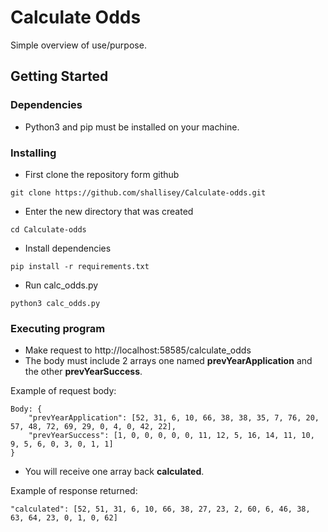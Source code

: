 # Calculate Odds

Simple overview of use/purpose.

<!-- ## Description

An in-depth paragraph about your project and overview of use. -->

## Getting Started

### Dependencies

* Python3 and pip must be installed on your machine.


### Installing

* First clone the repository form github
```
git clone https://github.com/shallisey/Calculate-odds.git
```

* Enter the new directory that was created
```
cd Calculate-odds
```

* Install dependencies
```
pip install -r requirements.txt
```

* Run calc_odds.py
```
python3 calc_odds.py
```


### Executing program

* Make request to http://localhost:58585/calculate_odds
* The body must include 2 arrays one named **prevYearApplication** and the other **prevYearSuccess**.

Example of request body:
```
Body: {
    "prevYearApplication": [52, 31, 6, 10, 66, 38, 38, 35, 7, 76, 20, 57, 48, 72, 69, 29, 0, 4, 0, 42, 22],
    "prevYearSuccess": [1, 0, 0, 0, 0, 0, 11, 12, 5, 16, 14, 11, 10, 9, 5, 6, 0, 3, 0, 1, 1]
}
```

* You will receive one array back **calculated**.

Example of response returned:
```
"calculated": [52, 51, 31, 6, 10, 66, 38, 27, 23, 2, 60, 6, 46, 38, 63, 64, 23, 0, 1, 0, 62]
```



